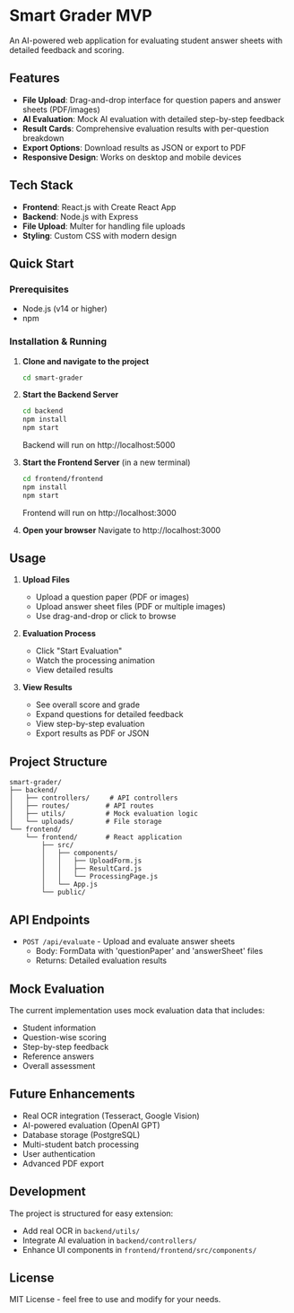 # Smart Grader MVP

An AI-powered web application for evaluating student answer sheets with detailed feedback and scoring.

## Features

- **File Upload**: Drag-and-drop interface for question papers and answer sheets (PDF/images)
- **AI Evaluation**: Mock AI evaluation with detailed step-by-step feedback
- **Result Cards**: Comprehensive evaluation results with per-question breakdown
- **Export Options**: Download results as JSON or export to PDF
- **Responsive Design**: Works on desktop and mobile devices

## Tech Stack

- **Frontend**: React.js with Create React App
- **Backend**: Node.js with Express
- **File Upload**: Multer for handling file uploads
- **Styling**: Custom CSS with modern design

## Quick Start

### Prerequisites
- Node.js (v14 or higher)
- npm

### Installation & Running

1. **Clone and navigate to the project**
   ```bash
   cd smart-grader
   ```

2. **Start the Backend Server**
   ```bash
   cd backend
   npm install
   npm start
   ```
   Backend will run on http://localhost:5000

3. **Start the Frontend Server** (in a new terminal)
   ```bash
   cd frontend/frontend
   npm install
   npm start
   ```
   Frontend will run on http://localhost:3000

4. **Open your browser**
   Navigate to http://localhost:3000

## Usage

1. **Upload Files**
   - Upload a question paper (PDF or images)
   - Upload answer sheet files (PDF or multiple images)
   - Use drag-and-drop or click to browse

2. **Evaluation Process**
   - Click "Start Evaluation"
   - Watch the processing animation
   - View detailed results

3. **View Results**
   - See overall score and grade
   - Expand questions for detailed feedback
   - View step-by-step evaluation
   - Export results as PDF or JSON

## Project Structure

```
smart-grader/
├── backend/
│   ├── controllers/     # API controllers
│   ├── routes/         # API routes
│   ├── utils/          # Mock evaluation logic
│   └── uploads/        # File storage
└── frontend/
    └── frontend/       # React application
        ├── src/
        │   ├── components/
        │   │   ├── UploadForm.js
        │   │   ├── ResultCard.js
        │   │   └── ProcessingPage.js
        │   └── App.js
        └── public/
```

## API Endpoints

- `POST /api/evaluate` - Upload and evaluate answer sheets
  - Body: FormData with 'questionPaper' and 'answerSheet' files
  - Returns: Detailed evaluation results

## Mock Evaluation

The current implementation uses mock evaluation data that includes:
- Student information
- Question-wise scoring
- Step-by-step feedback
- Reference answers
- Overall assessment

## Future Enhancements

- Real OCR integration (Tesseract, Google Vision)
- AI-powered evaluation (OpenAI GPT)
- Database storage (PostgreSQL)
- Multi-student batch processing
- User authentication
- Advanced PDF export

## Development

The project is structured for easy extension:
- Add real OCR in `backend/utils/`
- Integrate AI evaluation in `backend/controllers/`
- Enhance UI components in `frontend/frontend/src/components/`

## License

MIT License - feel free to use and modify for your needs.
